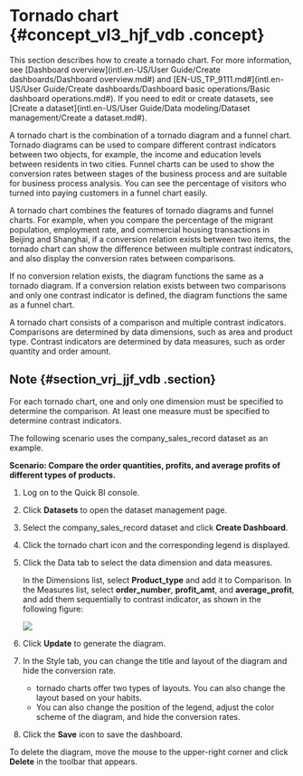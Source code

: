 # Tornado chart {#concept_vl3_hjf_vdb .concept}

This section describes how to create a tornado chart. For more information, see [Dashboard overview](intl.en-US/User Guide/Create dashboards/Dashboard overview.md#) and [EN-US\_TP\_9111.md\#](intl.en-US/User Guide/Create dashboards/Dashboard basic operations/Basic dashboard operations.md#). If you need to edit or create datasets, see [Create a dataset](intl.en-US/User Guide/Data modeling/Dataset management/Create a dataset.md#).

A tornado chart is the combination of a tornado diagram and a funnel chart. Tornado diagrams can be used to compare different contrast indicators between two objects, for example, the income and education levels between residents in two cities. Funnel charts can be used to show the conversion rates between stages of the business process and are suitable for business process analysis. You can see the percentage of visitors who turned into paying customers in a funnel chart easily.

A tornado chart combines the features of tornado diagrams and funnel charts. For example, when you compare the percentage of the migrant population, employment rate, and commercial housing transactions in Beijing and Shanghai, if a conversion relation exists between two items, the tornado chart can show the difference between multiple contrast indicators, and also display the conversion rates between comparisons.

If no conversion relation exists, the diagram functions the same as a tornado diagram. If a conversion relation exists between two comparisons and only one contrast indicator is defined, the diagram functions the same as a funnel chart.

A tornado chart consists of a comparison and multiple contrast indicators. Comparisons are determined by data dimensions, such as area and product type. Contrast indicators are determined by data measures, such as order quantity and order amount.

## Note {#section_vrj_jjf_vdb .section}

For each tornado chart, one and only one dimension must be specified to determine the comparison. At least one measure must be specified to determine contrast indicators.

The following scenario uses the company\_sales\_record dataset as an example.

**Scenario: Compare the order quantities, profits, and average profits of different types of products.**

1.  Log on to the Quick BI console.
2.  Click **Datasets** to open the dataset management page.
3.  Select the company\_sales\_record dataset and click **Create Dashboard**.
4.  Click the tornado chart icon and the corresponding legend is displayed.
5.  Click the Data tab to select the data dimension and data measures.

    In the Dimensions list, select **Product\_type** and add it to Comparison. In the Measures list, select **order\_number**, **profit\_amt**, and **average\_profit**, and add them sequentially to contrast indicator, as shown in the following figure:

    ![](http://static-aliyun-doc.oss-cn-hangzhou.aliyuncs.com/assets/img/9141/15502199281824_en-US.png)

6.  Click **Update** to generate the diagram.
7.  In the Style tab, you can change the title and layout of the diagram and hide the conversion rate.
    -   tornado charts offer two types of layouts. You can also change the layout based on your habits.
    -   You can also change the position of the legend, adjust the color scheme of the diagram, and hide the conversion rates.
8.  Click the **Save** icon to save the dashboard.

To delete the diagram, move the mouse to the upper-right corner and click **Delete** in the toolbar that appears.

